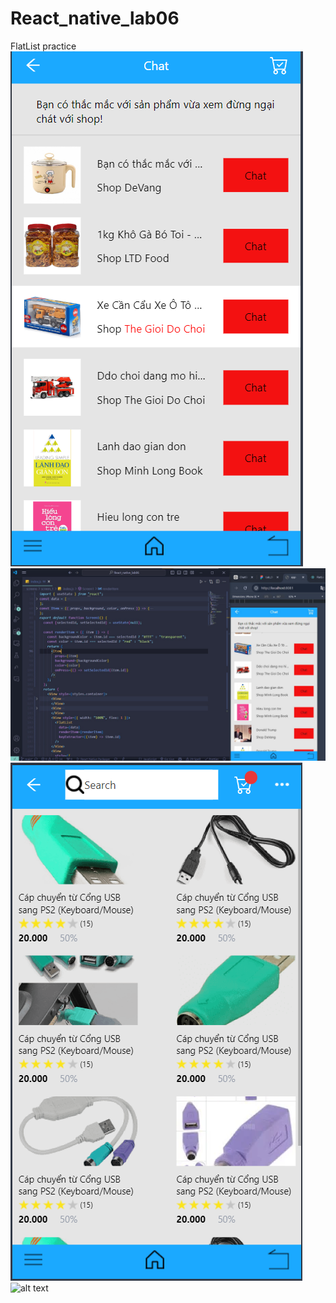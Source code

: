 # React_native_lab06

FlatList practice
![alt text](minhChung/screen_1.png)
![alt text](minhChung/screen_1vscode.jpg)
![alt text](minhChung/screen_2.png)
![alt text](minhChung/screen_2vscode.jpg)
